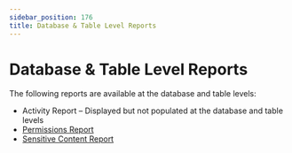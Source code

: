 ```yaml
---
sidebar_position: 176
title: Database & Table Level Reports
---
```


# Database & Table Level Reports

The following reports are available at the database and table levels:

* Activity Report – Displayed but not populated at the database and table levels
* [Permissions Report](Permissions "Permissions Report")
* [Sensitive Content Report](SensitiveContent "Sensitive Content Report")